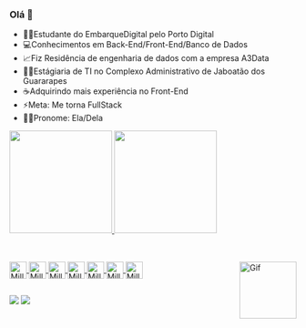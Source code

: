 ### Olá 👋

- 👩‍🎓Estudante do EmbarqueDigital pelo Porto Digital
- 💻Conhecimentos em Back-End/Front-End/Banco de Dados
- 📈Fiz Residência de engenharia de dados com a empresa A3Data
- 👩‍💻Estágiaria de TI no Complexo Administrativo de Jaboatão dos Guararapes
- ☕Adquirindo mais experiência no Front-End
- ⚡Meta: Me torna FullStack
- 💁‍♀️Pronome: Ela/Dela

<div>
<a href="http://github.com/Millemaria">
<img height="180cm" src="https://github-readme-stats.vercel.app/api?username=Millemaria&show_icons=true&theme=jolly&include_all_commits=true&count_private=true"/>
 <img height="180cm" src="https://github-readme-stats.vercel.app/api/top-langs/?username=Millemaria&layout=compact&langs_count=16&theme=jolly"/>
 </div>
 
 ##
  
<div style="display: inline_block"><br>
<img align="center" alt="Mille-Git"  height="30" whidth="40" src="https://cdn.jsdelivr.net/gh/devicons/devicon/icons/git/git-original.svg" />
<img align="center" alt="Mille-GitHub"  height="30" whidth="40" src="https://cdn.jsdelivr.net/gh/devicons/devicon/icons/github/github-original.svg" />
<img align="center" alt="Mille-HTML"  height="30" whidth="40" src="https://cdn.jsdelivr.net/gh/devicons/devicon/icons/html5/html5-original.svg" />
<img align="center" alt="Mille-CSS"  height="30" whidth="40"  src="https://cdn.jsdelivr.net/gh/devicons/devicon/icons/css3/css3-original.svg" />       
<img align="center" alt="Mille-Java"  height="30" whidth="40" src="https://cdn.jsdelivr.net/gh/devicons/devicon/icons/java/java-original.svg" />        
<img align="center" alt="Mille-MySQL"  height="30" whidth="40" src="https://cdn.jsdelivr.net/gh/devicons/devicon/icons/mysql/mysql-original.svg" />
 <img align="center" alt="Mille-Python"  height="30" whidth="40" src="https://cdn.jsdelivr.net/gh/devicons/devicon/icons/python/python-original.svg" />
<img align="right" alt="Gif" height="100"src="https://miro.medium.com/v2/resize:fit:640/format:webp/1*CA1iwRLx0lTNr4bBiregsA.gif">
</div>     

 ##
 <div>
 <a href="https://www.linkedin.com/in/jamille-maria-815215249/" target="_blank"><img src="https://img.shields.io/badge/LinkedIn-0077B5?style=for-the-badge&logo=linkedin&logoColor=white" target="_blank"></a>
 <a href="https://www.instagram.com/millesmaria_/" target="_blank"><img src="https://img.shields.io/badge/Instagram-E4405F?style=for-the-badge&logo=instagram&logoColor=white" target="_blank"></a>
  </div>

